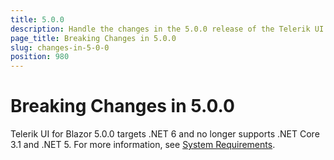 ```yaml
---
title: 5.0.0
description: Handle the changes in the 5.0.0 release of the Telerik UI for Blazor components.
page_title: Breaking Changes in 5.0.0
slug: changes-in-5-0-0
position: 980
---
```


# Breaking Changes in 5.0.0

Telerik UI for Blazor 5.0.0 targets .NET 6 and no longer supports .NET Core 3.1 and .NET 5. For more information, see [System Requirements](slug:system-requirements).
